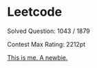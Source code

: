 # Leetcode
Solved Question: 1043 / 1879

Contest Max Rating: 2212pt

[This is me. A newbie.](https://leetcode.com/louisfghbvc/)
